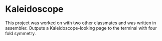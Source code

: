# Kaleidoscope
This project was worked on with two other classmates and was written in assembler. Outputs a Kaleidoscope-looking page to the terminal with four fold symmetry. 
